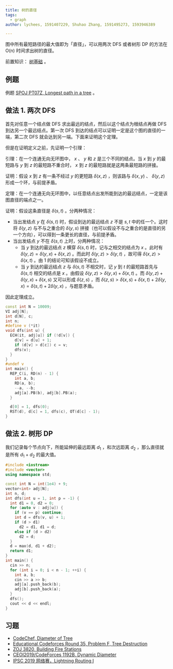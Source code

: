 ```yaml
---
title: 树的直径
tags:
  - graph
author: lychees, 1591407229, Shuhao Zhang, 1591495273, 1593946389

---
```


图中所有最短路径的最大值即为「直径」，可以用两次 DFS 或者树形 DP 的方法在 O(n) 时间求出树的直径。

前置知识： [树基础](./tree-basic.md) 。

## 例题

例题 [SPOJ PT07Z, Longest path in a tree](https://www.spoj.com/problems/PT07Z/) 。

## 做法 1. 两次 DFS

首先对任意一个结点做 DFS 求出最远的结点，然后以这个结点为根结点再做 DFS 到达另一个最远结点。第一次 DFS 到达的结点可以证明一定是这个图的直径的一端，第二次 DFS 就会达到另一端。下面来证明这个定理。

但是在证明定义之前，先证明一个引理：

引理：在一个连通无向无环图中， $x$ 、 $y$ 和 $z$ 是三个不同的结点。当 $x$ 到 $y$ 的最短路与 $y$ 到 $z$ 的最短路不重合时， $x$ 到 $z$ 的最短路就是这两条最短路的拼接。

证明：假设 $x$ 到 $z$ 有一条不经过 $y$ 的更短路 $\delta(x,z)$ ，则该路与 $\delta(x,y)$ 、 $\delta(y,z)$ 形成一个环，与前提矛盾。

定理：在一个连通无向无环图中，以任意结点出发所能到达的最远结点，一定是该图直径的端点之一。

证明：假设这条直径是 $\delta(s,t)$ 。分两种情况：

- 当出发结点 $y$ 在 $\delta(s,t)$ 时，假设到达的最远结点 $z$ 不是 $s,t$ 中的任一个。这时将 $\delta(y,z)$ 与不与之重合的 $\delta(y,s)$ 拼接（也可以假设不与之重合的是直径的另一个方向），可以得到一条更长的直径，与前提矛盾。
-   当出发结点 $y$ 不在 $\delta(s,t)$ 上时，分两种情况：
    - 当 $y$ 到达的最远结点 $z$ 横穿 $\delta(s,t)$ 时，记与之相交的结点为 $x$ 。此时有 $\delta(y,z)=\delta(y,x)+\delta(x,z)$ 。而此时 $\delta(y,z)>\delta(y,t)$ ，故可得 $\delta(x,z)>\delta(x,t)$ 。由 1 的结论可知该假设不成立。
    - 当 $y$ 到达的最远结点 $z$ 与 $\delta(s,t)$ 不相交时，记 $y$ 到 $t$ 的最短路首先与 $\delta(s,t)$ 相交的结点是 $x$ 。由假设 $\delta(y,z)>\delta(y,x)+\delta(x,t)$ 。而 $\delta(y,z)+\delta(y,x)+\delta(x,s)$ 又可以形成 $\delta(z,s)$ ，而 $\delta(z,s)>\delta(x,s)+\delta(x,t)+2\delta(y,x)=\delta(s,t)+2\delta(y,x)$ ，与题意矛盾。

因此定理成立。

```cpp
const int N = 10009;
VI adj[N];
int d[N], c;
int n;
#define v (*it)
void dfs(int u) {
  ECH(it, adj[u]) if (!d[v]) {
    d[v] = d[u] + 1;
    if (d[v] > d[c]) c = v;
    dfs(v);
  }
}
#undef v
int main() {
  REP_C(i, RD(n) - 1) {
    int a, b;
    RD(a, b);
    --a, --b;
    adj[a].PB(b), adj[b].PB(a);
  }

  d[0] = 1, dfs(0);
  RST(d), d[c] = 1, dfs(c), OT(d[c] - 1);
}
```

## 做法 2. 树形 DP

我们记录每个节点向下，所能延伸的最远距离 $d_1$ ，和次远距离 $d_2$ ，那么直径就是所有 $d_1 + d_2$ 的最大值。

```cpp
#include <iostream>
#include <vector>
using namespace std;

const int N = int(1e4) + 9;
vector<int> adj[N];
int n, d;
int dfs(int u = 1, int p = -1) {
  int d1 = 0, d2 = 0;
  for (auto v : adj[u]) {
    if (v == p) continue;
    int d = dfs(v, u) + 1;
    if (d > d1)
      d2 = d1, d1 = d;
    else if (d > d2)
      d2 = d;
  }
  d = max(d, d1 + d2);
  return d1;
}
int main() {
  cin >> n;
  for (int i = 0; i < n - 1; ++i) {
    int a, b;
    cin >> a >> b;
    adj[a].push_back(b);
    adj[b].push_back(a);
  }
  dfs();
  cout << d << endl;
}
```

## 习题

-  [CodeChef, Diameter of Tree](https://www.codechef.com/problems/DTREE) 
-  [Educational Codeforces Round 35, Problem F, Tree Destruction](https://codeforces.com/contest/911/problem/F) 
-  [ZOJ 3820, Building Fire Stations](https://vjudge.net/problem/ZOJ-3820) 
-  [CEOI2019/CodeForces 1192B. Dynamic Diameter](https://codeforces.com/contest/1192/problem/B) 
-  [IPSC 2019 网络赛，Lightning Routing I](https://nanti.jisuanke.com/t/41398) 

